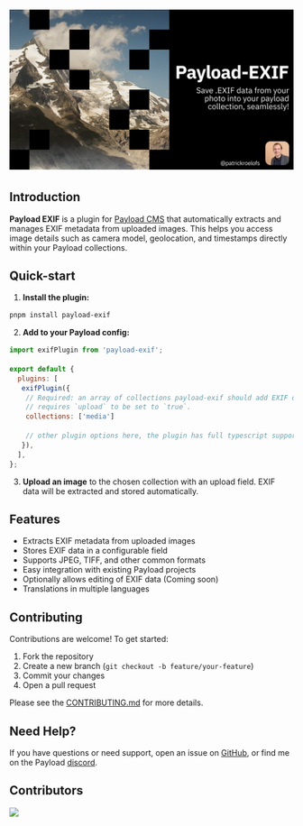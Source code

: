 # ![Payload EXIF](.github/assets/github-title.png)

## Introduction

**Payload EXIF** is a plugin for [Payload CMS](https://payloadcms.com/) that automatically extracts and manages EXIF metadata from uploaded images. This helps you access image details such as camera model, geolocation, and timestamps directly within your Payload collections.

## Quick-start

1. **Install the plugin:**
  ```bash
  pnpm install payload-exif
  ```
2. **Add to your Payload config:**
  ```js
  import exifPlugin from 'payload-exif';

  export default {
    plugins: [
     exifPlugin({
      // Required: an array of collections payload-exif should add EXIF data to, 
      // requires `upload` to be set to `true`.
      collections: ['media']

      // other plugin options here, the plugin has full typescript support!
     }),
    ],
  };
  ```
3. **Upload an image** to the chosen collection with an upload field. EXIF data will be extracted and stored automatically.

## Features

- Extracts EXIF metadata from uploaded images
- Stores EXIF data in a configurable field
- Supports JPEG, TIFF, and other common formats
- Easy integration with existing Payload projects
- Optionally allows editing of EXIF data (Coming soon)
- Translations in multiple languages

## Contributing

Contributions are welcome! To get started:

1. Fork the repository
2. Create a new branch (`git checkout -b feature/your-feature`)
3. Commit your changes
4. Open a pull request

Please see the [CONTRIBUTING.md](CONTRIBUTING.md) for more details.

## Need Help?

If you have questions or need support, open an issue on [GitHub](https://github.com/payloadcms/payload-exif/issues), or find me on the Payload [discord](https://discord.com/invite/r6sCXqVk3v).

## Contributors
<img align="left" src="https://contributors-img.web.app/image?repo=patrickroelofs/payload-exif"/>
